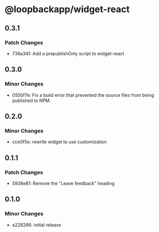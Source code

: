 # @loopbackapp/widget-react

## 0.3.1

### Patch Changes

- 736a341: Add a prepublishOnly script to widget-react

## 0.3.0

### Minor Changes

- 0550f7e: Fix a build error that prevented the source files from being published to NPM.

## 0.2.0

### Minor Changes

- cce0f5e: rewrite widget to use customization

## 0.1.1

### Patch Changes

- 5936e81: Remove the "Leave feedback" heading

## 0.1.0

### Minor Changes

- a228266: initial release
